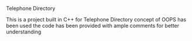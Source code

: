 Telephone Directory

This is a project built in C++ for Telephone Directory
concept of OOPS has been used 
the code has been provided with ample comments for better understanding
